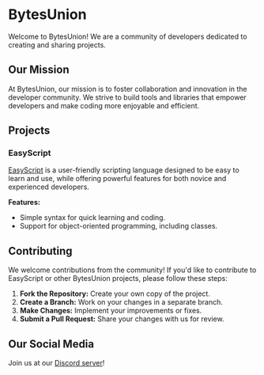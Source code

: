 # BytesUnion

Welcome to BytesUnion! We are a community of developers dedicated to creating and sharing projects.

## Our Mission

At BytesUnion, our mission is to foster collaboration and innovation in the developer community. We strive to build tools and libraries that empower developers and make coding more enjoyable and efficient.

## Projects

### EasyScript

[EasyScript](https://github.com/BytesUnion/EasyScript) is a user-friendly scripting language designed to be easy to learn and use, while offering powerful features for both novice and experienced developers.

**Features:**
- Simple syntax for quick learning and coding.
- Support for object-oriented programming, including classes.

## Contributing

We welcome contributions from the community! If you'd like to contribute to EasyScript or other BytesUnion projects, please follow these steps:

1. **Fork the Repository:** Create your own copy of the project.
2. **Create a Branch:** Work on your changes in a separate branch.
3. **Make Changes:** Implement your improvements or fixes.
4. **Submit a Pull Request:** Share your changes with us for review.

## Our Social Media

Join us at our [Discord server](https://discord.gg/mMN6sTeM2j)!

